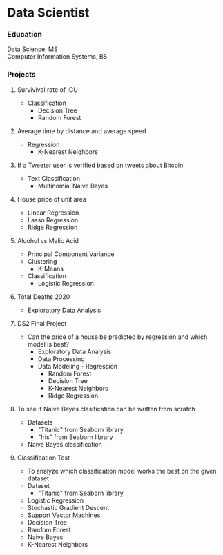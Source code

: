 # Data Scientist

### Education
Data Science, MS <br />
Computer Information Systems, BS

### Projects
1. Survivival rate of ICU
    * Classification
      * Decision Tree
      * Random Forest
2. Average time by distance and average speed <br />
    * Regression
      * K-Nearest Neighbors

3. If a Tweeter user is verified based on tweets about Bitcoin
    * Text Classification
      * Multinomial Naive Bayes

4. House price of unit area 
    * Linear Regression
    * Lasso Regression
    * Ridge Regression

5. Alcohol vs Malic Acid
    * Principal Component Variance
    * Clustering
      * K-Means
    * Classification
      * Logistic Regression

6. Total Deaths 2020 <br />
    * Exploratory Data Analysis

7. DS2 Final Project
    * Can the price of a house be predicted by regression and which model is best?
      * Exploratory Data Analysis
      * Data Processing
      * Data Modeling - Regression
        * Random Forest
        * Decision Tree
        * K-Nearest Neighbors
        * Ridge Regression

8. To see if Naive Bayes clasification can be written from scratch
    * Datasets
      * "Titanic" from Seaborn library
      * "Iris" from Seaborn library
    * Naive Bayes classification
  
9. Classification Test
    * To analyze which classification model works the best on the given dataset
    * Dataset
      * "Titanic" from Seaborn library
    * Logistic Regression
    * Stochastic Gradient Descent
    * Support Vector Machines
    * Decision Tree
    * Random Forest
    * Naive Bayes
    * K-Nearest Neighbors
